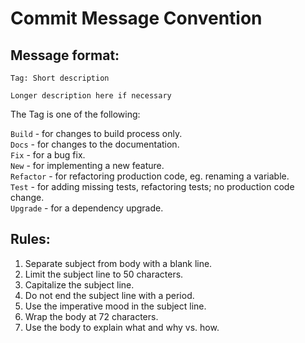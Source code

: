 # Commit Message Convention

## Message format:
```
Tag: Short description

Longer description here if necessary
```

The Tag is one of the following:

`Build` - for changes to build process only.<br>
`Docs` - for changes to the documentation.<br>
`Fix` - for a bug fix.<br>
`New` - for implementing a new feature.<br>
`Refactor` - for refactoring production code, eg. renaming a variable.<br>
`Test` - for adding missing tests, refactoring tests; no production code change.<br>
`Upgrade` - for a dependency upgrade.<br>

## Rules:
1. Separate subject from body with a blank line.
1. Limit the subject line to 50 characters.
1. Capitalize the subject line.
1. Do not end the subject line with a period.
1. Use the imperative mood in the subject line.
1. Wrap the body at 72 characters.
1. Use the body to explain what and why vs. how.
